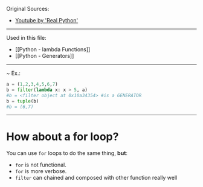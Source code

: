 
Original Sources:
- [Youtube by 'Real Python'](https://www.youtube.com/watch?v=fkjjqyfN51c&list=PLP8GkvaIxJP1z5bu4NX_bFrEInBkAgTMr&index=2)
---

Used in this file:
- [[Python - lambda Functions]]
- [[Python - Generators]]
---

~ Ex.:
```python
a = (1,2,3,4,5,6,7)
b = filter(lambda x: x > 5, a)
#b = <filter object at 0x10a34354> #is a GENERATOR
b = tuple(b)
#b = (6,7)
```
---
# How about a for loop?
You can use `for` loops to do the same thing, **but**:
- `for`  is not functional.
- `for`  is more verbose.
- `filter` can chained and composed with other function really well